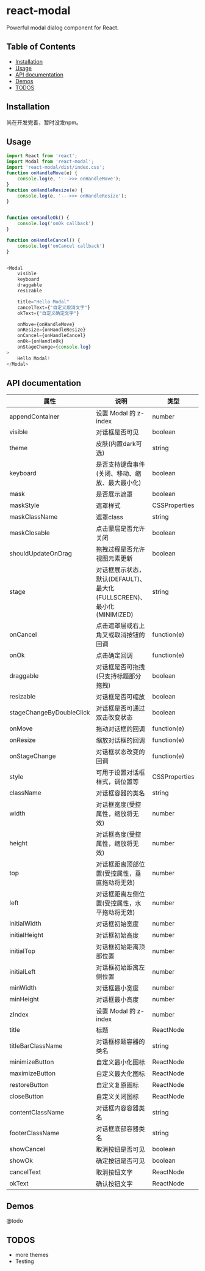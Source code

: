 # react-modal

Powerful modal dialog component for React.

## Table of Contents

* [Installation](#installation)
* [Usage](#usage)
* [API documentation](#api-documentation)
* [Demos](#demos)
* [TODOS](#todos)

## Installation

尚在开发完善，暂时没发npm。

## Usage
```typescript jsx
import React from 'react';
import Modal from 'react-modal';
import 'react-modal/dist/index.css';
function onHandleMove(e) {
    console.log(e, '--->>> onHandleMove');
}
function onHandleResize(e) {
    console.log(e, '--->>> onHandleResize');
}


function onHandleOk() {
    console.log('onOk callback')
}

function onHandleCancel() {
    console.log('onCancel callback')
}


<Modal
    visible
    keyboard
    draggable
    resizable

    title="Hello Modal"
    cancelText={"自定义取消文字"}
    okText={"自定义确定文字"}

    onMove={onHandleMove}
    onResize={onHandleResize}
    onCancel={onHandleCancel}
    onOk={onHandleOk}
    onStageChange={console.log}
>
    Hello Modal!
</Modal>
```
 
## API documentation
| 属性                            | 说明             | 类型                     | 默认值                   |
| ------------------------------ | --------------- | ----------------------- | ----------------------- |
| appendContainer                | 设置 Modal 的 z-index                                          | number         | - |
| visible                        | 对话框是否可见                                                   | boolean | - |
| theme                          | 皮肤(内置dark可选)                                               | string  | -  |  
| keyboard                       | 是否支持键盘事件(关闭、移动、缩放、最大最小化)                      | boolean        | - |
| mask                           | 是否展示遮罩                                                     | boolean       | true |
| maskStyle                      | 遮罩样式                                                        | CSSProperties | - |
| maskClassName                  | 遮罩class                                                     | string         | - |
| maskClosable                   | 点击蒙层是否允许关闭	                                            | boolean        | true |
| shouldUpdateOnDrag             | 拖拽过程是否允许视图元素更新                                       | boolean        | false |
| stage                          | 对话框展示状态，默认(DEFAULT)、最大化(FULLSCREEN)、最小化(MINIMIZED) | string         | DEFAULT |
| onCancel                       | 点击遮罩层或右上角叉或取消按钮的回调	                                | function(e)    | - |
| onOk                           | 点击确定回调	                                                | function(e)    | - |
| draggable                      | 对话框是否可拖拽(只支持标题部分拖拽)                                 | boolean       | true |
| resizable                      | 对话框是否可缩放                                                 | boolean       | true |
| stageChangeByDoubleClick       | 对话框是否可通过双击改变状态                                       | boolean        | true |
| onMove                         | 拖动对话框的回调                                                 | function(e)    | - |
| onResize                       | 缩放对话框的回调                                                 | function(e)    | - |
| onStageChange                  | 对话框状态改变的回调                                              | function(e)    | - |
| style                          | 可用于设置对话框样式，调位置等                                      | CSSProperties  | - |
| className                      | 对话框容器的类名	                                            | string         | - |
| width                          | 对话框宽度(受控属性，缩放将无效)                                    | number         | - |
| height                         | 对话框高度(受控属性，缩放将无效)                                    | number         | - |
| top                            | 对话框距离顶部位置(受控属性，垂直拖动将无效)                          | number          | - |
| left                           | 对话框距离左侧位置(受控属性，水平拖动将无效)                          | number          | - |
| initialWidth                   | 对话框初始宽度                                                  | number          | - |
| initialHeight                  | 对话框初始高度                                                  | number          | - |
| initialTop                     | 对话框初始距离顶部位置                                            | number          | - |
| initialLeft                    | 对话框初始距离左侧位置                                            | number          | - |
| minWidth                       | 对话框最小宽度                                                  | number          | 256 |
| minHeight                      | 对话框最小高度                                                  | number          | 256 |
| zIndex                         | 设置 Modal 的 z-index                                         | number          | 1000 |
| title                          | 标题                                                          | ReactNode       | - |
| titleBarClassName              | 对话框标题容器的类名                                             | string           | - |
| minimizeButton                 | 自定义最小化图标                                                | ReactNode        | - |
| maximizeButton                 | 自定义最大化图标                                                | ReactNode        | - |
| restoreButton                  | 自定义复原图标                                                  | ReactNode        | - |
| closeButton                    | 自定义关闭图标                                                  | ReactNode        | - |
| contentClassName               | 对话框内容容器类名                                               | string          | - |
| footerClassName                | 对话框底部容器类名                                               | string          | - |
| showCancel                     | 取消按钮是否可见                                                | boolean          | true |
| showOk                         | 确定按钮是否可见                                                | boolean          | true |
| cancelText                     | 取消按钮文字                                                   | ReactNode        | 取消 |
| okText                         | 确认按钮文字                                                   | ReactNode        | 确定 |

## Demos

@todo

## TODOS

* more themes
* Testing
